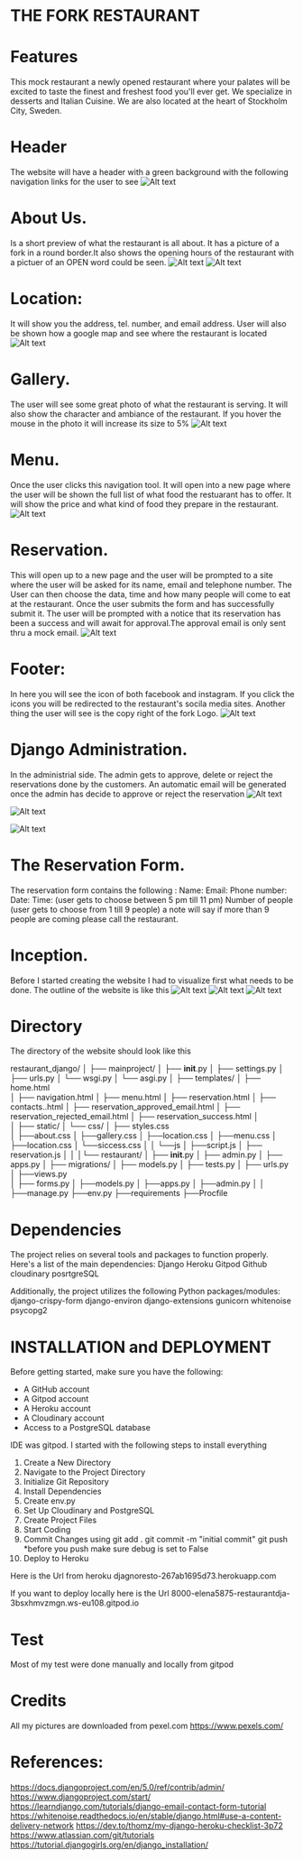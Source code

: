 # THE FORK RESTAURANT

# Features
This mock restaurant a newly opened restaurant where your palates will be excited to taste the finest and freshest food you'll ever get.
We specialize in desserts and Italian Cuisine. We are also located at the heart of Stockholm City, Sweden.

# Header
The website will have a header with a green background with the following navigation links for the user to see 
![Alt text](https://res.cloudinary.com/dh5i9qtjf/image/upload/v1710487146/homepage_django_vn2t75.jpg)


# About Us. 
Is a short preview of what the restaurant is all about. It has a picture of a fork in a round border.It also shows the opening hours of the restaurant with a pictuer of an OPEN word could be seen.
![Alt text]("https://res.cloudinary.com/dh5i9qtjf/image/upload/v1710487147/about_us-django_s9eqbl.jpg")
![Alt text]("https://res.cloudinary.com/dh5i9qtjf/image/upload/v1710487146/openinghours_django_mwhnbu.jpg")
# Location: 
It will show you the address, tel. number, and email address. User will also be shown how a google map and see where the restaurant is located
![Alt text]("https://res.cloudinary.com/dh5i9qtjf/image/upload/v1710487146/location_django_c1lzzc.jpg")

# Gallery. 
The user will see some great photo of what the restaurant is serving. It will also show the character and ambiance of the restaurant. If you hover the mouse in the photo it will increase its size to 5%
![Alt text]("https://res.cloudinary.com/dh5i9qtjf/image/upload/v1710491385/gallery_django2_khq1lp.jpg")
# Menu.
Once the user clicks this navigation tool. It will open into a new page where the user will be shown the full list of what food the restuarant has to offer. It will show the price and what kind of food they prepare in the restaurant.
![Alt text]("https://res.cloudinary.com/dh5i9qtjf/image/upload/v1710487146/menu-django_idvtfi.jpg")

# Reservation.
This will open up to a new page and the user will be prompted to a site where the user will be asked for its name, email and telephone number. The User can then choose the data, time and how many people will come to eat at the restaurant. Once the user submits the form and has successfully submit it. The user will be prompted with a notice that its reservation has been a success and will await for approval.The approval email is only sent thru a mock email.
![Alt text]("https://res.cloudinary.com/dh5i9qtjf/image/upload/v1710487146/reservationformdjango_yfh2cx.jpg")

# Footer: 
In here you will see the icon of both facebook and instagram. If you click the icons you will be redirected to the restaurant's socila media sites. Another thing the user will see is the copy right of the fork Logo. 
![Alt text]("https://res.cloudinary.com/dh5i9qtjf/image/upload/v1710491385/footer_django_ytfmgn.jpg")

# Django Administration. 
In the administrial side. The admin gets to approve, delete or reject the reservations done by the customers. An automatic email will be generated once the admin has decide to approve or reject the reservation
![Alt text]("https://res.cloudinary.com/dh5i9qtjf/image/upload/v1710487146/site_adminreservation_jo6vgd.jpg")

![Alt text]("https://res.cloudinary.com/dh5i9qtjf/image/upload/v1710487146/djangoadmin1_g8eaun.jpg")


![Alt text]("https://res.cloudinary.com/dh5i9qtjf/image/upload/v1710487146/delete_approve_reject_fkwjwe.jpg")


# The Reservation Form. 
The reservation form contains the following :
            Name:
            Email:
            Phone number:
            Date:
            Time: (user gets to choose between 5 pm till 11 pm)
            Number of people (user gets to choose from 1 till 9 people)
        a note will say if more than 9 people are coming please call the restaurant.

# Inception.
Before I started creating the website I had to visualize first what needs to be done. 
The outline of the website is like this 
![Alt text](https://res.cloudinary.com/dh5i9qtjf/image/upload/v1710487146/sketchomepage_azdo6s.jpg)
![Alt text]("https://res.cloudinary.com/dh5i9qtjf/image/upload/v1710487146/sketchmenu_d909wj.jpg")
![Alt text]("https://res.cloudinary.com/dh5i9qtjf/image/upload/v1710487146/scketchreservationpage_k8axeu.jpg")


# Directory
The directory of the website should look like this 

restaurant_django/
│
├── mainproject/
│   ├── __init__.py
│   ├── settings.py
│   ├── urls.py
│   └── wsgi.py
│   └── asgi.py
│
├── templates/
│   ├── home.html  
│   ├── navigation.html
│   ├── menu.html
│   ├── reservation.html
│   ├── contacts..html
│   ├── reservation_approved_email.html
│   ├── reservation_rejected_email.html
│   ├── reservation_success.html
│	
│
├── static/
│   └── css/
│       ├── styles.css   
│       ├──about.css
│       ├──gallery.css
│       ├──location.css
│       ├──menu.css
│       ├──location.css
│       └──siccess.css
│
│   └──js
│      ├──script.js
│	    ├── reservation.js
│
│
│└── restaurant/
│    ├── __init__.py
│    ├── admin.py
│    ├── apps.py
│    ├── migrations/
│    ├── models.py
│    ├── tests.py
│    ├── urls.py
│    ├──views.py   
│    ├── forms.py
│    ├──models.py
│    ├──apps.py
│    ├──admin.py
│
│
├──manage.py
├──env.py
├──requirements
├──Procfile




# Dependencies
The project relies on several tools and packages to function properly. Here's a list of the main dependencies:
   Django
   Heroku
   Gitpod 
   Github
   cloudinary
   posrtgreSQL

Additionally, the project utilizes the following Python packages/modules:
   django-crispy-form
   django-environ
   django-extensions
   gunicorn
   whitenoise
   psycopg2

# INSTALLATION and DEPLOYMENT
Before getting started, make sure you have the following:

- A GitHub account
- A Gitpod account 
- A Heroku account
- A Cloudinary account
- Access to a PostgreSQL database

IDE was gitpod. I started with the following steps to install everything
1. Create a New Directory
2. Navigate to the Project Directory
3. Initialize Git Repository
4. Install Dependencies
5. Create env.py
6. Set Up Cloudinary and PostgreSQL
7. Create Project Files
8. Start Coding
9. Commit Changes
    using git add .
          git commit -m "initial commit"
          git push
    *before you push make sure debug is set to False
10. Deploy to Heroku

Here is the Url from heroku
djagnoresto-267ab1695d73.herokuapp.com

If you want to deploy locally here is the Url
8000-elena5875-restaurantdja-3bsxhmvzmgn.ws-eu108.gitpod.io

# Test
Most of my test were done manually and locally from gitpod

# Credits

All my pictures are downloaded from pexel.com
https://www.pexels.com/


# References:
https://docs.djangoproject.com/en/5.0/ref/contrib/admin/
https://www.djangoproject.com/start/
https://learndjango.com/tutorials/django-email-contact-form-tutorial
https://whitenoise.readthedocs.io/en/stable/django.html#use-a-content-delivery-network
https://dev.to/thomz/my-django-heroku-checklist-3p72
https://www.atlassian.com/git/tutorials
https://tutorial.djangogirls.org/en/django_installation/